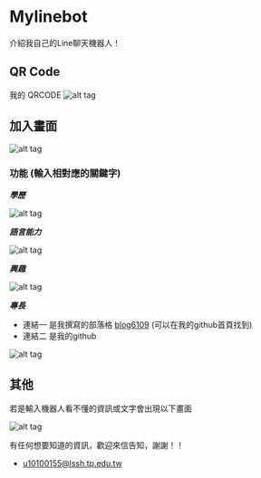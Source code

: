 # Mylinebot
介紹我自己的Line聊天機器人！


## QR Code
我的 QRCODE
![alt tag](https://imgur.com/6kA82Io.jpg)

## 加入畫面
![alt tag](https://i.imgur.com/nAnfEnjl.jpg)

### 功能 (輸入相對應的關鍵字)
***學歷***

![alt tag](https://i.imgur.com/RjdYyxdl.jpg)

***語言能力***

![alt tag](https://i.imgur.com/UOENusHl.jpg)

***興趣***

![alt tag](https://i.imgur.com/0gFsVpsl.jpg)

***專長***

* 連結一 是我撰寫的部落格 [blog6109](https://blog6109.herokuapp.com/) (可以在我的github首頁找到)
* 連結二 是我的github

![alt tag](https://i.imgur.com/nYJSDMUl.jpg)

## 其他

若是輸入機器人看不懂的資訊或文字會出現以下畫面

![alt tag](https://i.imgur.com/wFvcdICl.jpg)

有任何想要知道的資訊，歡迎來信告知，謝謝！！
* u10100155@lssh.tp.edu.tw
